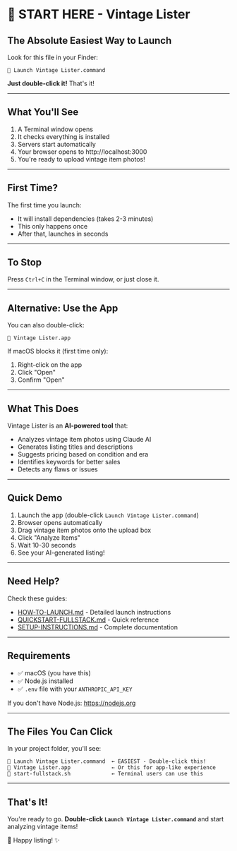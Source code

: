 # 🚀 START HERE - Vintage Lister

## The Absolute Easiest Way to Launch

Look for this file in your Finder:

```
📄 Launch Vintage Lister.command
```

**Just double-click it!** That's it!

---

## What You'll See

1. A Terminal window opens
2. It checks everything is installed
3. Servers start automatically
4. Your browser opens to http://localhost:3000
5. You're ready to upload vintage item photos!

---

## First Time?

The first time you launch:
- It will install dependencies (takes 2-3 minutes)
- This only happens once
- After that, launches in seconds

---

## To Stop

Press `Ctrl+C` in the Terminal window, or just close it.

---

## Alternative: Use the App

You can also double-click:
```
📱 Vintage Lister.app
```

If macOS blocks it (first time only):
1. Right-click on the app
2. Click "Open"
3. Confirm "Open"

---

## What This Does

Vintage Lister is an **AI-powered tool** that:
- Analyzes vintage item photos using Claude AI
- Generates listing titles and descriptions
- Suggests pricing based on condition and era
- Identifies keywords for better sales
- Detects any flaws or issues

---

## Quick Demo

1. Launch the app (double-click `Launch Vintage Lister.command`)
2. Browser opens automatically
3. Drag vintage item photos onto the upload box
4. Click "Analyze Items"
5. Wait 10-30 seconds
6. See your AI-generated listing!

---

## Need Help?

Check these guides:
- [HOW-TO-LAUNCH.md](HOW-TO-LAUNCH.md) - Detailed launch instructions
- [QUICKSTART-FULLSTACK.md](QUICKSTART-FULLSTACK.md) - Quick reference
- [SETUP-INSTRUCTIONS.md](SETUP-INSTRUCTIONS.md) - Complete documentation

---

## Requirements

- ✅ macOS (you have this)
- ✅ Node.js installed
- ✅ `.env` file with your `ANTHROPIC_API_KEY`

If you don't have Node.js: https://nodejs.org

---

## The Files You Can Click

In your project folder, you'll see:

```
📄 Launch Vintage Lister.command  ← EASIEST - Double-click this!
📱 Vintage Lister.app             ← Or this for app-like experience
📄 start-fullstack.sh             ← Terminal users can use this
```

---

## That's It!

You're ready to go. **Double-click `Launch Vintage Lister.command`** and start analyzing vintage items!

🎨 Happy listing! ✨
